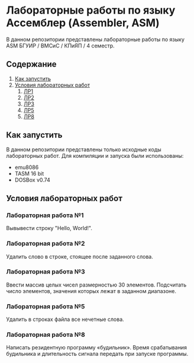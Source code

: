 # Лабораторные работы по языку Ассемблер (Assembler, ASM)
В данном репозитории представлены лабораторные работы по языку ASM БГУИР / ВМСиС / КПиЯП / 4 семестр. 

## Содержание
1. [Как запустить](#Как-запустить)
2. [Условия лабораторных работ](#Условия-лабораторных-работ)
    1. [ЛР1](#Лабораторная-работа-1)
    2. [ЛР2](#Лабораторная-работа-2)
    3. [ЛР3](#Лабораторная-работа-3)
    4. [ЛР5](#Лабораторная-работа-5)
    5. [ЛР8](#Лабораторная-работа-8)

## Как запустить
В данном репозитории представлены только исходные коды лабораторных работ. Для компиляции и запуска были использованы:
* emu8086
* TASM 16 bit
* DOSBox v0.74

## Условия лабораторных работ
### Лабораторная работа №1
Вывывести строку "Hello, World!".

### Лабораторная работа №2
Удалить слово в строке, стоящее после заданного слова.

### Лабораторная работа №3
Ввести массив целых чисел размерностью 30 элементов. Подсчитать число элементов, значения которых лежат в заданном диапазоне.

### Лабораторная работа №5
Удалить в строках файла все нечетные слова.

### Лабораторная работа №8
Написать резидентную программу «будильник». Время срабатывания будильника и длительность сигнала передать при запуске программы.
